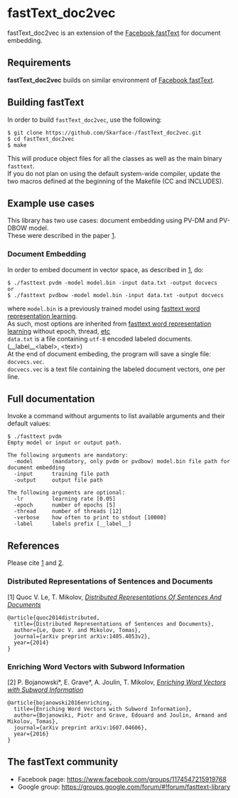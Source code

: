 # fastText_doc2vec

fastText_doc2vec is an extension of the [Facebook fastText](https://github.com/facebookresearch/fastText) for document embedding. 

## Requirements

**fastText_doc2vec** builds on similar environment of [Facebook fastText](https://github.com/facebookresearch/fastText#requirements).

## Building fastText 

In order to build `fastText_doc2vec`, use the following:

```
$ git clone https://github.com/Skarface-/fastText_doc2vec.git
$ cd fastText_doc2vec
$ make
```

This will produce object files for all the classes as well as the main binary `fasttext`. <br/> If you do not plan on using the default system-wide compiler, update the two macros defined at the beginning of the Makefile (CC and INCLUDES).

## Example use cases

This library has two use cases: document embedding using PV-DM and PV-DBOW model. <br/> 
These were described in the paper [1](#distributed-representations-of-sentences-and-documents).

### Document Embedding

In order to embed document in vector space, as described in [1](#distributed-representations-of-sentences-and-documents), do:

```
$ ./fasttext pvdm -model model.bin -input data.txt -output docvecs
or
$ ./fasttext pvdbow -model model.bin -input data.txt -output docvecs
```

where `model.bin` is a previously trained model using [fasttext word representation learning](https://github.com/facebookresearch/fastText#word-representation-learning). <br/> 
As such, most options are inherited from [fasttext word representation learning](https://github.com/facebookresearch/fastText#word-representation-learning) without epoch, thread, [etc](#full-documentation) <br/> 
`data.txt` is a file containing `utf-8` encoded labeled documents. (\_\_label\_\_\<label\>, \<text\>) <br/> 
At the end of document embeding, the program will save a single file: `docvecs.vec`. <br/> 
`docvecs.vec` is a text file containing the labeled document vectors, one per line. 

## Full documentation

Invoke a command without arguments to list available arguments and their default values:

```
$ ./fasttext pvdm
Empty model or input or output path.

The following arguments are mandatory:
  -model      (mandatory, only pvdm or pvdbow) model.bin file path for document embedding
  -input      training file path
  -output     output file path

The following arguments are optional:
  -lr         learning rate [0.05]
  -epoch      number of epochs [5]
  -thread     number of threads [12]
  -verbose    how often to print to stdout [10000]
  -label      labels prefix [__label__]
```

## References

Please cite [1](#distributed-representations-of-sentences-and-documents) and [2](#enriching-word-vectors-with-subword-information).

### Distributed Representations of Sentences and Documents

[1] Quoc V. Le, T. Mikolov, [*Distributed Representations Of Sentences And Documents*](https://arxiv.org/abs/1405.4053v2)

```
@article{quoc2014distributed,
  title={Distributed Representations of Sentences and Documents},
  author={Le, Quoc V. and Mikolov, Tomas},
  journal={arXiv preprint arXiv:1405.4053v2},
  year={2014}
}
```

### Enriching Word Vectors with Subword Information

[2] P. Bojanowski\*, E. Grave\*, A. Joulin, T. Mikolov, [*Enriching Word Vectors with Subword Information*](https://arxiv.org/pdf/1607.04606v1.pdf)

```
@article{bojanowski2016enriching,
  title={Enriching Word Vectors with Subword Information},
  author={Bojanowski, Piotr and Grave, Edouard and Joulin, Armand and Mikolov, Tomas},
  journal={arXiv preprint arXiv:1607.04606},
  year={2016}
}
```

## The fastText community

* Facebook page: https://www.facebook.com/groups/1174547215919768
* Google group: https://groups.google.com/forum/#!forum/fasttext-library
